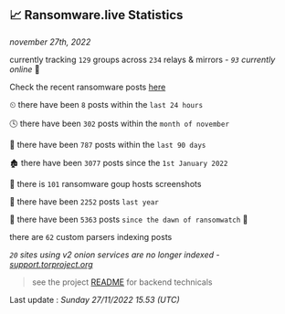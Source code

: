 
## 📈 Ransomware.live Statistics
_november 27th, 2022_

currently tracking `129` groups across `234` relays & mirrors - _`93` currently online_ 📡

Check the recent ransomware posts [here](https://www.ransomware.live/#/recentposts)


⏲ there have been `8` posts within the `last 24 hours`

🕓 there have been `302` posts within the `month of november`

📅 there have been `787` posts within the `last 90 days`

🏚 there have been `3077` posts since the `1st January 2022`

📸 there is `101` ransomware goup hosts screenshots

🚀 there have been `2252` posts `last year`

🦕 there have been `5363` posts `since the dawn of ransomwatch` 🐣

there are `62` custom parsers indexing posts

_`20` sites using v2 onion services are no longer indexed - [support.torproject.org](https://support.torproject.org/onionservices/v2-deprecation/)_

> see the project [README](https://github.com/jmousqueton/ransomwatch#readme) for backend technicals



Last update : _Sunday 27/11/2022 15.53 (UTC)_

